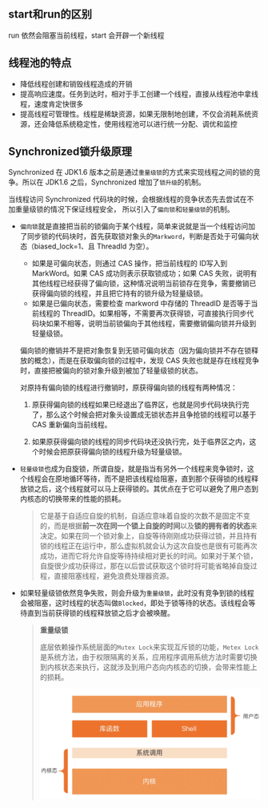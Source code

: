 ## start和run的区别

run 依然会阻塞当前线程，start 会开辟一个新线程

## 线程池的特点

- 降低线程创建和销毁线程造成的开销
- 提高响应速度。任务到达时，相对于手工创建一个线程，直接从线程池中拿线程，速度肯定快很多
- 提高线程可管理性。线程是稀缺资源，如果无限制地创建，不仅会消耗系统资源，还会降低系统稳定性，使用线程池可以进行统一分配、调优和监控

## Synchronized锁升级原理

Synchronized 在 JDK1.6 版本之前是通过`重量级锁`的方式来实现线程之间的锁的竞争。所以在 JDK1.6 之后，Synchronized 增加了`锁升级`的机制。

当线程访问 Synchronized 代码块的时候，会根据线程的竞争状态先去尝试在不加重量级锁的情况下保证线程安全， 所以引入了`偏向锁`和`轻量级锁`的机制。

- `偏向锁`就是直接把当前的锁偏向于某个线程，简单来说就是当一个线程访问加了同步锁的代码块时，首先获取锁对象头的`Markword`，判断是否处于可偏向状态（biased_lock=1、且 ThreadId 为空）。

  - 如果是可偏向状态，则通过 CAS 操作，把当前线程的 ID写入到 MarkWord。如果 CAS 成功则表示获取锁成功；如果 CAS 失败，说明有其他线程已经获得了偏向锁，这种情况说明当前锁存在竞争，需要撤销已获得偏向锁的线程，并且把它持有的锁升级为轻量级锁。
  - 如果是已偏向状态，需要检查 markword 中存储的 ThreadID 是否等于当前线程的 ThreadID。如果相等，不需要再次获得锁，可直接执行同步代码块如果不相等，说明当前锁偏向于其他线程，需要撤销偏向锁并升级到轻量级锁。

  偏向锁的撤销并不是把对象恢复到无锁可偏向状态（因为偏向锁并不存在锁释放的概念），而是在获取偏向锁的过程中，发现 CAS 失败也就是存在线程竞争时，直接把被偏向的锁对象升级到被加了轻量级锁的状态。

  对原持有偏向锁的线程进行撤销时，原获得偏向锁的线程有两种情况：

  1. 原获得偏向锁的线程如果已经退出了临界区，也就是同步代码块执行完了，那么这个时候会把对象头设置成无锁状态并且争抢锁的线程可以基于 CAS 重新偏向当前线程。

  2. 如果原获得偏向锁的线程的同步代码块还没执行完，处于临界区之内，这个时候会把原获得偏向锁的线程升级为轻量级锁。

- `轻量级锁`也成为自旋锁，所谓自旋，就是指当有另外一个线程来竞争锁时，这个线程会在原地循环等待，而不是把该线程给阻塞，直到那个获得锁的线程释放锁之后，这个线程就可以马上获得锁的。其优点在于它可以避免了用户态到内核态的切换带来的性能的损耗。

  > 它是基于自适应自旋的机制，自适应意味着自旋的次数不是固定不变的，而是根据**前一次在同一个锁上自旋的时间**以及**锁的拥有者的状态**来决定。如果在同一个锁对象上，自旋等待刚刚成功获得过锁，并且持有锁的线程正在运行中，那么虚拟机就会认为这次自旋也是很有可能再次成功，进而它将允许自旋等待持续相对更长的时间。如果对于某个锁，自旋很少成功获得过，那在以后尝试获取这个锁时将可能省略掉自旋过程，直接阻塞线程，避免浪费处理器资源。

- 如果轻量级锁依然竞争失败，则会升级为`重量级锁`，此时没有竞争到锁的线程会被阻塞，这时线程的状态叫做`Blocked`，即处于锁等待的状态。该线程会等待直到当前获得锁的线程释放锁之后才会被唤醒。

  > **重量级锁**
  >
  > 底层依赖操作系统层面的`Mutex Lock`来实现互斥锁的功能，`Metex Lock`是系统方法，由于权限隔离的关系，应用程序调用系统方法时需要切换到内核状态来执行，这就涉及到用户态向内核态的切换，会带来性能上的损耗。
  >
  > <img src="img/多线程知识点/image-20220517225641060.png" alt="image-20220517225641060" style="zoom:50%;" />